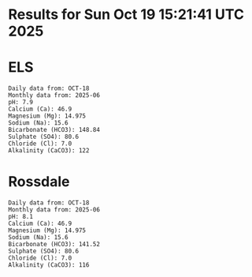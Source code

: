 # Results for Sun Oct 19 15:21:41 UTC 2025
# ELS
```
Daily data from: OCT-18
Monthly data from: 2025-06
pH: 7.9
Calcium (Ca): 46.9
Magnesium (Mg): 14.975
Sodium (Na): 15.6
Bicarbonate (HCO3): 148.84
Sulphate (SO4): 80.6
Chloride (Cl): 7.0
Alkalinity (CaCO3): 122
```
# Rossdale
```
Daily data from: OCT-18
Monthly data from: 2025-06
pH: 8.1
Calcium (Ca): 46.9
Magnesium (Mg): 14.975
Sodium (Na): 15.6
Bicarbonate (HCO3): 141.52
Sulphate (SO4): 80.6
Chloride (Cl): 7.0
Alkalinity (CaCO3): 116
```
